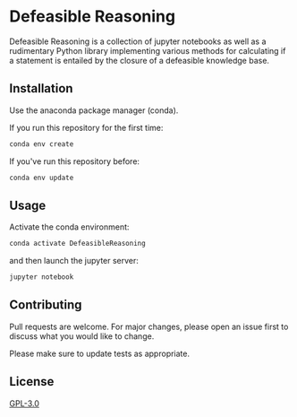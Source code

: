 # Defeasible Reasoning

Defeasible Reasoning is a collection of jupyter notebooks as well as a rudimentary Python library implementing various
methods for calculating if a statement is entailed by the closure of a defeasible knowledge base.

## Installation

Use the anaconda package manager (conda).

If you run this repository for the first time:
```bash
conda env create
```

If you've run this repository before:
```bash
conda env update
```

## Usage

Activate the conda environment:
```bash
conda activate DefeasibleReasoning
```

and then launch the jupyter server:
```bash
jupyter notebook
```

## Contributing
Pull requests are welcome. For major changes, please open an issue first to discuss what you would like to change.

Please make sure to update tests as appropriate.

## License
[GPL-3.0](https://choosealicense.com/licenses/gpl-3.0/)